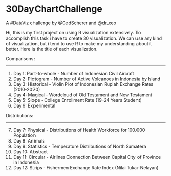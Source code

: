 # 30DayChartChallenge
A #DataViz challenge by @CedScherer  and  @dr_xeo

Hi, this is my first project on using R visualization extensively.
To accomplish this task i have to create 30 visualization. We can use any kind of visualization, but i tend to use R to make my understanding about it better.
Here is the title of each visualization.

Comparisons:
____________________________________________________

1. Day 1: Part-to-whole - Number of Indonesian Civil Aircraft
2. Day 2: Pictogram - Number of Active Volcanoes in Indonesia by Island
3. Day 3: Historical - Violin Plot of Indonesian Rupiah Exchange Rates (2010-2020)
4. Day 4: Magical - Wordcloud of Old Testament and New Testament
5. Day 5: Slope - College Enrollment Rate (19-24 Years Student)
6. Day 6: Experimental

Distributions:
____________________________________________________

7. Day 7: Physical - Distributions of Health Workforce for 100.000 Population
8. Day 8: Animals
9. Day 9: Statistics - Temperature Distributions of North Sumatera
10. Day 10: Abstract
11. Day 11: Circular - Airlines Connection Between Capital City of Province in Indonesia
12. Day 12: Strips - Fishermen Exchange Rate Index (Nilai Tukar Nelayan)

